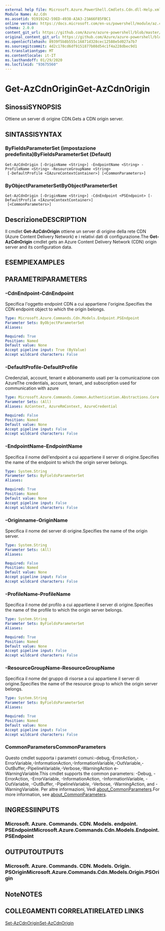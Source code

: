 ```yaml
---
external help file: Microsoft.Azure.PowerShell.Cmdlets.Cdn.dll-Help.xml
Module Name: Az.Cdn
ms.assetid: 91919242-59ED-4938-A3A3-23A66F85FBC1
online version: https://docs.microsoft.com/en-us/powershell/module/az.cdn/get-azcdnorigin
schema: 2.0.0
content_git_url: https://github.com/Azure/azure-powershell/blob/master/src/Cdn/Cdn/help/Get-AzCdnOrigin.md
original_content_git_url: https://github.com/Azure/azure-powershell/blob/master/src/Cdn/Cdn/help/Get-AzCdnOrigin.md
ms.openlocfilehash: 8939f5b8b555c16871d328cec12588e5d027a7b7
ms.sourcegitcommit: 4d2c178cd6df9151877b08d54c1f4a228dbec9d1
ms.translationtype: MT
ms.contentlocale: it-IT
ms.lasthandoff: 01/29/2020
ms.locfileid: "93675560"
---
```

# <span data-ttu-id="dc524-101">Get-AzCdnOrigin</span><span class="sxs-lookup"><span data-stu-id="dc524-101">Get-AzCdnOrigin</span></span>

## <span data-ttu-id="dc524-102">Sinossi</span><span class="sxs-lookup"><span data-stu-id="dc524-102">SYNOPSIS</span></span>
<span data-ttu-id="dc524-103">Ottiene un server di origine CDN.</span><span class="sxs-lookup"><span data-stu-id="dc524-103">Gets a CDN origin server.</span></span>

## <span data-ttu-id="dc524-104">SINTASSI</span><span class="sxs-lookup"><span data-stu-id="dc524-104">SYNTAX</span></span>

### <span data-ttu-id="dc524-105">ByFieldsParameterSet (impostazione predefinita)</span><span class="sxs-lookup"><span data-stu-id="dc524-105">ByFieldsParameterSet (Default)</span></span>
```
Get-AzCdnOrigin [-OriginName <String>] -EndpointName <String> -ProfileName <String> -ResourceGroupName <String>
 [-DefaultProfile <IAzureContextContainer>] [<CommonParameters>]
```

### <span data-ttu-id="dc524-106">ByObjectParameterSet</span><span class="sxs-lookup"><span data-stu-id="dc524-106">ByObjectParameterSet</span></span>
```
Get-AzCdnOrigin [-OriginName <String>] -CdnEndpoint <PSEndpoint> [-DefaultProfile <IAzureContextContainer>]
 [<CommonParameters>]
```

## <span data-ttu-id="dc524-107">Descrizione</span><span class="sxs-lookup"><span data-stu-id="dc524-107">DESCRIPTION</span></span>
<span data-ttu-id="dc524-108">Il cmdlet **Get-AzCdnOrigin** ottiene un server di origine della rete CDN (Azure Content Delivery Network) e i relativi dati di configurazione.</span><span class="sxs-lookup"><span data-stu-id="dc524-108">The **Get-AzCdnOrigin** cmdlet gets an Azure Content Delivery Network (CDN) origin server and its configuration data.</span></span>

## <span data-ttu-id="dc524-109">ESEMPI</span><span class="sxs-lookup"><span data-stu-id="dc524-109">EXAMPLES</span></span>

## <span data-ttu-id="dc524-110">PARAMETRI</span><span class="sxs-lookup"><span data-stu-id="dc524-110">PARAMETERS</span></span>

### <span data-ttu-id="dc524-111">-CdnEndpoint</span><span class="sxs-lookup"><span data-stu-id="dc524-111">-CdnEndpoint</span></span>
<span data-ttu-id="dc524-112">Specifica l'oggetto endpoint CDN a cui appartiene l'origine.</span><span class="sxs-lookup"><span data-stu-id="dc524-112">Specifies the CDN endpoint object to which the origin belongs.</span></span>

```yaml
Type: Microsoft.Azure.Commands.Cdn.Models.Endpoint.PSEndpoint
Parameter Sets: ByObjectParameterSet
Aliases:

Required: True
Position: Named
Default value: None
Accept pipeline input: True (ByValue)
Accept wildcard characters: False
```

### <span data-ttu-id="dc524-113">-DefaultProfile</span><span class="sxs-lookup"><span data-stu-id="dc524-113">-DefaultProfile</span></span>
<span data-ttu-id="dc524-114">Credenziali, account, tenant e abbonamento usati per la comunicazione con Azure</span><span class="sxs-lookup"><span data-stu-id="dc524-114">The credentials, account, tenant, and subscription used for communication with azure</span></span>

```yaml
Type: Microsoft.Azure.Commands.Common.Authentication.Abstractions.Core.IAzureContextContainer
Parameter Sets: (All)
Aliases: AzContext, AzureRmContext, AzureCredential

Required: False
Position: Named
Default value: None
Accept pipeline input: False
Accept wildcard characters: False
```

### <span data-ttu-id="dc524-115">-EndpointName</span><span class="sxs-lookup"><span data-stu-id="dc524-115">-EndpointName</span></span>
<span data-ttu-id="dc524-116">Specifica il nome dell'endpoint a cui appartiene il server di origine.</span><span class="sxs-lookup"><span data-stu-id="dc524-116">Specifies the name of the endpoint to which the origin server belongs.</span></span>

```yaml
Type: System.String
Parameter Sets: ByFieldsParameterSet
Aliases:

Required: True
Position: Named
Default value: None
Accept pipeline input: False
Accept wildcard characters: False
```

### <span data-ttu-id="dc524-117">-Originname</span><span class="sxs-lookup"><span data-stu-id="dc524-117">-OriginName</span></span>
<span data-ttu-id="dc524-118">Specifica il nome del server di origine.</span><span class="sxs-lookup"><span data-stu-id="dc524-118">Specifies the name of the origin server.</span></span>

```yaml
Type: System.String
Parameter Sets: (All)
Aliases:

Required: False
Position: Named
Default value: None
Accept pipeline input: False
Accept wildcard characters: False
```

### <span data-ttu-id="dc524-119">-ProfileName</span><span class="sxs-lookup"><span data-stu-id="dc524-119">-ProfileName</span></span>
<span data-ttu-id="dc524-120">Specifica il nome del profilo a cui appartiene il server di origine.</span><span class="sxs-lookup"><span data-stu-id="dc524-120">Specifies the name of the profile to which the origin server belongs.</span></span>

```yaml
Type: System.String
Parameter Sets: ByFieldsParameterSet
Aliases:

Required: True
Position: Named
Default value: None
Accept pipeline input: False
Accept wildcard characters: False
```

### <span data-ttu-id="dc524-121">-ResourceGroupName</span><span class="sxs-lookup"><span data-stu-id="dc524-121">-ResourceGroupName</span></span>
<span data-ttu-id="dc524-122">Specifica il nome del gruppo di risorse a cui appartiene il server di origine.</span><span class="sxs-lookup"><span data-stu-id="dc524-122">Specifies the name of the resource group to which the origin server belongs.</span></span>

```yaml
Type: System.String
Parameter Sets: ByFieldsParameterSet
Aliases:

Required: True
Position: Named
Default value: None
Accept pipeline input: False
Accept wildcard characters: False
```

### <span data-ttu-id="dc524-123">CommonParameters</span><span class="sxs-lookup"><span data-stu-id="dc524-123">CommonParameters</span></span>
<span data-ttu-id="dc524-124">Questo cmdlet supporta i parametri comuni:-debug,-ErrorAction,-ErrorVariable,-InformationAction,-InformationVariable,-OutVariable,-OutBuffer,-PipelineVariable,-Verbose,-WarningAction e-WarningVariable.</span><span class="sxs-lookup"><span data-stu-id="dc524-124">This cmdlet supports the common parameters: -Debug, -ErrorAction, -ErrorVariable, -InformationAction, -InformationVariable, -OutVariable, -OutBuffer, -PipelineVariable, -Verbose, -WarningAction, and -WarningVariable.</span></span> <span data-ttu-id="dc524-125">Per altre informazioni, Vedi [about_CommonParameters](https://go.microsoft.com/fwlink/?LinkID=113216).</span><span class="sxs-lookup"><span data-stu-id="dc524-125">For more information, see [about_CommonParameters](https://go.microsoft.com/fwlink/?LinkID=113216).</span></span>

## <span data-ttu-id="dc524-126">INGRESSI</span><span class="sxs-lookup"><span data-stu-id="dc524-126">INPUTS</span></span>

### <span data-ttu-id="dc524-127">Microsoft. Azure. Commands. CDN. Models. endpoint. PSEndpoint</span><span class="sxs-lookup"><span data-stu-id="dc524-127">Microsoft.Azure.Commands.Cdn.Models.Endpoint.PSEndpoint</span></span>

## <span data-ttu-id="dc524-128">OUTPUT</span><span class="sxs-lookup"><span data-stu-id="dc524-128">OUTPUTS</span></span>

### <span data-ttu-id="dc524-129">Microsoft. Azure. Commands. CDN. Models. Origin. PSOrigin</span><span class="sxs-lookup"><span data-stu-id="dc524-129">Microsoft.Azure.Commands.Cdn.Models.Origin.PSOrigin</span></span>

## <span data-ttu-id="dc524-130">Note</span><span class="sxs-lookup"><span data-stu-id="dc524-130">NOTES</span></span>

## <span data-ttu-id="dc524-131">COLLEGAMENTI CORRELATI</span><span class="sxs-lookup"><span data-stu-id="dc524-131">RELATED LINKS</span></span>

[<span data-ttu-id="dc524-132">Set-AzCdnOrigin</span><span class="sxs-lookup"><span data-stu-id="dc524-132">Set-AzCdnOrigin</span></span>](./Set-AzCdnOrigin.md)


